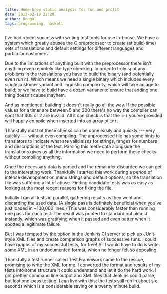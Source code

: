 ```yaml
---
title: Home-brew static analysis for fun and profit
date: 2013-02-19 22:28
author: Dougal
tags: programming, haskell
---
```

I've had recent success with writing test tools for use in-house. We have a system which greatly abuses the C preprocessor to create (at build-time) sets of translations and default settings for different languages and particular customers.

Due to the limitations of anything built with the preprocessor there isn't anything even remotely like type checking. In order to truly spot any problems in the translations you have to build the binary (and potentially even *run* it). Which means we need a single binary which includes every single customer variant and linguistic complexity, which will take an age to build; or we have to build have a dozen variants to ensure that adding one thing doesn't cause mayhem.

And as mentioned, building it doesn't really go all the way. If the possible values for a timer are between 5 and 300 there's no way the compiler can spot that 405 or 2 are invalid. All it can check is that the `int` you've provided will happily compile when inserted into an array of `int`.

Thankfully most of these checks can be done easily and quickly --- very quickly --- without even compiling. The unprocessed file has some hints to translators to indicate what are valid sizes for strings, ranges for numbers and descriptions of the text. Parsing this meta-data alongside the translations gives us all the information we need to perform these checks without compiling anything.

Once the necessary data is parsed and the remainder discarded we can get to the interesting work. Thankfully I started this work during a period of intense development on menu strings and default options, so the translation file was suffering a lot of abuse. Finding candidate tests was as easy as looking at the most recent reasons for fixing the file.

Initially I ran all tests in parallel, gathering results as they went and discarding the used data. (A single pass is definitely beneficial when you've just loaded in ~100,000 lines.) This was considerably faster than running one pass for each test. The result was printed to standard out almost instantly, which was gratifying when it passed and even better when it spotted a legitimate failure.

But I was tempted by the option in the Jenkins CI server to pick up JUnit-style XML files and create comparison graphs of successive runs. I could have graphs of my successful tests, for free! All I would have to do is write some XML in an undocumented format, which no longer felt so appealing.

Thankfully a test runner called Test Framework came to the rescue, promising to write the XML for me. I converted the format and results of my tests into some structure it could understand and let it do the hard work. I got prettier command line output and XML files that Jenkins could parse, but lost one-pass testing. I can live with this; the tests still run in about six seconds which is a considerable saving on a twenty minute build.
